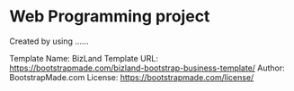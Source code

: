 # Web Programming project

Created by using ......


Template Name: BizLand
Template URL: https://bootstrapmade.com/bizland-bootstrap-business-template/
Author: BootstrapMade.com
License: https://bootstrapmade.com/license/

